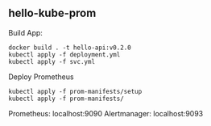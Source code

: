 hello-kube-prom
---------------

Build App:

    docker build . -t hello-api:v0.2.0
    kubectl apply -f deployment.yml
    kubectl apply -f svc.yml

Deploy Prometheus

    kubectl apply -f prom-manifests/setup
    kubectl apply -f prom-manifests/

Prometheus: localhost:9090
Alertmanager: localhost:9093
